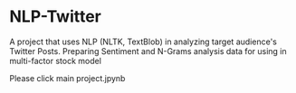 # NLP-Twitter
A project that uses NLP (NLTK, TextBlob) in analyzing target audience's Twitter Posts. Preparing Sentiment and N-Grams analysis data for using in multi-factor stock model

Please click main project.jpynb
